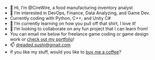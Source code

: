 - 👋 Hi, I’m @CireWire, a food manufacturing inventory analyst
- 👀 I’m interested in DevOps, Finance, Data Analyzing, and Game Dev.
- Currently coding with Python, C++, and Unity C#
- 🌱 I’m currently learning on how you pull off that shirt, I love it!
- 💞️ I’m looking to collaborate on any fun project that I can learn from!
- You can email me below for freelance game coding or game design work or [check out my portfolio](https://behance.net/cirewire)!
- 📫 dreaded.sushi@gmail.com
- If you like my stuff, would you like to [buy me a coffee](https://ko-fi.com/cirewire)?

<!---
CireWire/CireWire is a ✨ special ✨ repository because its `README.md` (this file) appears on your GitHub profile.
You can click the Preview link to take a look at your changes.
--->
